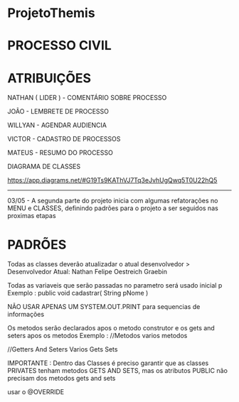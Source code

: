 # ProjetoThemis

# PROCESSO CIVIL


# ATRIBUIÇÕES


NATHAN ( LIDER ) - COMENTÁRIO SOBRE PROCESSO

JOÃO - LEMBRETE DE PROCESSO

WILLYAN - AGENDAR AUDIENCIA

VICTOR - CADASTRO DE PROCESSOS

MATEUS - RESUMO DO PROCESSO




DIAGRAMA DE CLASSES

https://app.diagrams.net/#G19Ts9KAThVJ7Tq3eJvhUgQwq5T0U22hQ5

---------------------------------------------------------------------

03/05 - A segunda parte do projeto inicia com algumas refatorações no MENU e CLASSES, definindo padrões para o projeto a ser seguidos nas proximas etapas



# PADRÕES

Todas as classes deverão atualizadar o atual desenvolvedor > Desenvolvedor Atual: Nathan Felipe Oestreich Graebin

Todas as variaveis que serão passadas no parametro será usado inicial p    Exemplo : public void cadastrar( String pNome )

NÃO USAR APENAS UM SYSTEM.OUT.PRINT para sequencias de informações

Os metodos serão declarados apos o metodo construtor e os gets and seters apos os metodos
Exemplo : 
//Metodos
varios metodos


//Getters And Seters
Varios Gets Sets

IMPORTANTE : Dentro das Classes é preciso garantir que as classes PRIVATES tenham metodos GETS AND SETS, mas os atributos PUBLIC não precisam dos metodos gets and sets

usar o @OVERRIDE 


